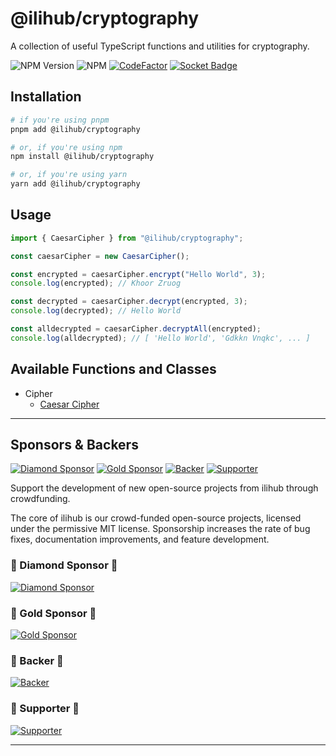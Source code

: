 # @ilihub/cryptography

A collection of useful TypeScript functions and utilities for cryptography.

![NPM Version](https://img.shields.io/npm/v/%40ilihub%2Fcryptography?color=33cd56&logo=npm)
![NPM](https://img.shields.io/npm/l/%40ilihub%2Fcryptography)
[![CodeFactor](https://www.codefactor.io/repository/github/ilihub/npm/badge)](https://www.codefactor.io/repository/github/ilihub/npm)
[![Socket Badge](https://socket.dev/api/badge/npm/package/@ilihub/cryptography)](https://socket.dev/npm/package/@ilihub/cryptography)

## Installation

```bash
# if you're using pnpm
pnpm add @ilihub/cryptography

# or, if you're using npm
npm install @ilihub/cryptography

# or, if you're using yarn
yarn add @ilihub/cryptography
```

## Usage

```javascript
import { CaesarCipher } from "@ilihub/cryptography";

const caesarCipher = new CaesarCipher();

const encrypted = caesarCipher.encrypt("Hello World", 3);
console.log(encrypted); // Khoor Zruog

const decrypted = caesarCipher.decrypt(encrypted, 3);
console.log(decrypted); // Hello World

const alldecrypted = caesarCipher.decryptAll(encrypted);
console.log(alldecrypted); // [ 'Hello World', 'Gdkkn Vnqkc', ... ]
```

## Available Functions and Classes

- Cipher
  - [Caesar Cipher](https://www.npmjs.com/package/@ilihub/caesar-cipher)

---

<!-- sponsors_and_backers_section_start -->

## Sponsors & Backers

[![Diamond Sponsor][diamond_sponsor_img]][open_collective_url] [![Gold Sponsor][gold_sponsor_img]][open_collective_url] [![Backer][backer_img]][open_collective_url] [![Supporter][supporter_img]][open_collective_url]

Support the development of new open-source projects from ilihub through crowdfunding.

The core of ilihub is our crowd-funded open-source projects, licensed under the permissive MIT license. Sponsorship increases the rate of bug fixes, documentation improvements, and feature development.

### 🦄 Diamond Sponsor 🦄

[![Diamond Sponsor][diamond_sponsor_logo_img]][open_collective_url]

### 💝 Gold Sponsor 💝

[![Gold Sponsor][gold_sponsor_logo_img]][open_collective_url]

### 🎁 Backer 🎁

[![Backer][backer_logo_img]][open_collective_url]

### 🤝 Supporter 🤝

[![Supporter][supporter_logo_img]][open_collective_url]

<!-- Reference Links -->

[open_collective_url]: https://opencollective.com/ilihub
[open_collective_img]: https://opencollective.com/ilihub/tiers/badge.svg
[diamond_sponsor_img]: https://opencollective.com/ilihub/tiers/diamond-sponsor/badge.svg?label=%F0%9F%A6%84%20Diamond%20Sponsor%20%F0%9F%A6%84&color=brightgreen
[diamond_sponsor_logo_img]: https://opencollective.com/ilihub/tiers/diamond-sponsor.svg?avatarHeight=96&width=600
[gold_sponsor_img]: https://opencollective.com/ilihub/tiers/sponsor/badge.svg?label=%F0%9F%92%9D%20Gold%20Sponsor%20%F0%9F%92%9D&color=brightgreen
[gold_sponsor_logo_img]: https://opencollective.com/ilihub/tiers/sponsor.svg?avatarHeight=70&width=600
[backer_img]: https://opencollective.com/ilihub/tiers/backer/badge.svg?label=%F0%9F%8E%81%20Backer%20%F0%9F%8E%81&color=brightgreen
[backer_logo_img]: https://opencollective.com/ilihub/tiers/backer.svg?avatarHeight=60&width=600
[supporter_img]: https://opencollective.com/ilihub/tiers/supporter/badge.svg?label=%F0%9F%A4%9D%20Supporter%20%F0%9F%A4%9D&color=brightgreen
[supporter_logo_img]: https://opencollective.com/ilihub/tiers/supporter.svg?avatarHeight=50&width=600

<!-- Reference Links End -->

<!-- sponsors_and_backers_section_end -->

---
